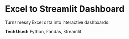 # Excel to Streamlit Dashboard

Turns messy Excel data into interactive dashboards.

**Tech Used:** Python, Pandas, Streamlit
